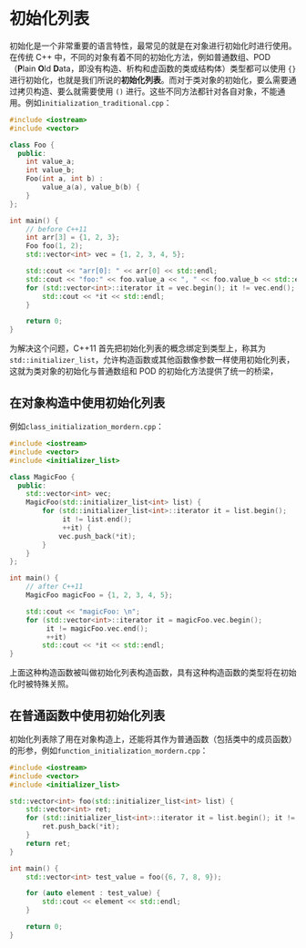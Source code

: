 # 初始化列表

初始化是一个非常重要的语言特性，最常见的就是在对象进行初始化时进行使用。在传统 C++ 中，不同的对象有着不同的初始化方法，例如普通数组、POD （**P**lain **O**ld **D**ata，即没有构造、析构和虚函数的类或结构体）类型都可以使用 `{}` 进行初始化，也就是我们所说的**初始化列表**。而对于类对象的初始化，要么需要通过拷贝构造、要么就需要使用 `()` 进行。这些不同方法都针对各自对象，不能通用。例如`initialization_traditional.cpp`：

```cpp
#include <iostream>
#include <vector>

class Foo {
  public:
    int value_a;
    int value_b;
    Foo(int a, int b) :
        value_a(a), value_b(b) {
    }
};

int main() {
    // before C++11
    int arr[3] = {1, 2, 3};
    Foo foo(1, 2);
    std::vector<int> vec = {1, 2, 3, 4, 5};

    std::cout << "arr[0]: " << arr[0] << std::endl;
    std::cout << "foo:" << foo.value_a << ", " << foo.value_b << std::endl;
    for (std::vector<int>::iterator it = vec.begin(); it != vec.end(); ++it) {
        std::cout << *it << std::endl;
    }

    return 0;
}
```

为解决这个问题，C++11 首先把初始化列表的概念绑定到类型上，称其为 `std::initializer_list`，允许构造函数或其他函数像参数一样使用初始化列表，这就为类对象的初始化与普通数组和 POD 的初始化方法提供了统一的桥梁，

## 在对象构造中使用初始化列表

例如`class_initialization_mordern.cpp`：

```cpp
#include <iostream>
#include <vector>
#include <initializer_list>

class MagicFoo {
  public:
    std::vector<int> vec;
    MagicFoo(std::initializer_list<int> list) {
        for (std::initializer_list<int>::iterator it = list.begin();
             it != list.end();
             ++it) {
            vec.push_back(*it);
        }
    }
};

int main() {
    // after C++11
    MagicFoo magicFoo = {1, 2, 3, 4, 5};

    std::cout << "magicFoo: \n";
    for (std::vector<int>::iterator it = magicFoo.vec.begin();
         it != magicFoo.vec.end();
         ++it)
        std::cout << *it << std::endl;
}
```

上面这种构造函数被叫做初始化列表构造函数，具有这种构造函数的类型将在初始化时被特殊关照。

## 在普通函数中使用初始化列表

初始化列表除了用在对象构造上，还能将其作为普通函数（包括类中的成员函数）的形参，例如`function_initialization_mordern.cpp`：

```cpp
#include <iostream>
#include <vector>
#include <initializer_list>

std::vector<int> foo(std::initializer_list<int> list) {
    std::vector<int> ret;
    for (std::initializer_list<int>::iterator it = list.begin(); it != list.end(); ++it) {
        ret.push_back(*it);
    }
    return ret;
}

int main() {
    std::vector<int> test_value = foo({6, 7, 8, 9});

    for (auto element : test_value) {
        std::cout << element << std::endl;
    }

    return 0;
}
```



